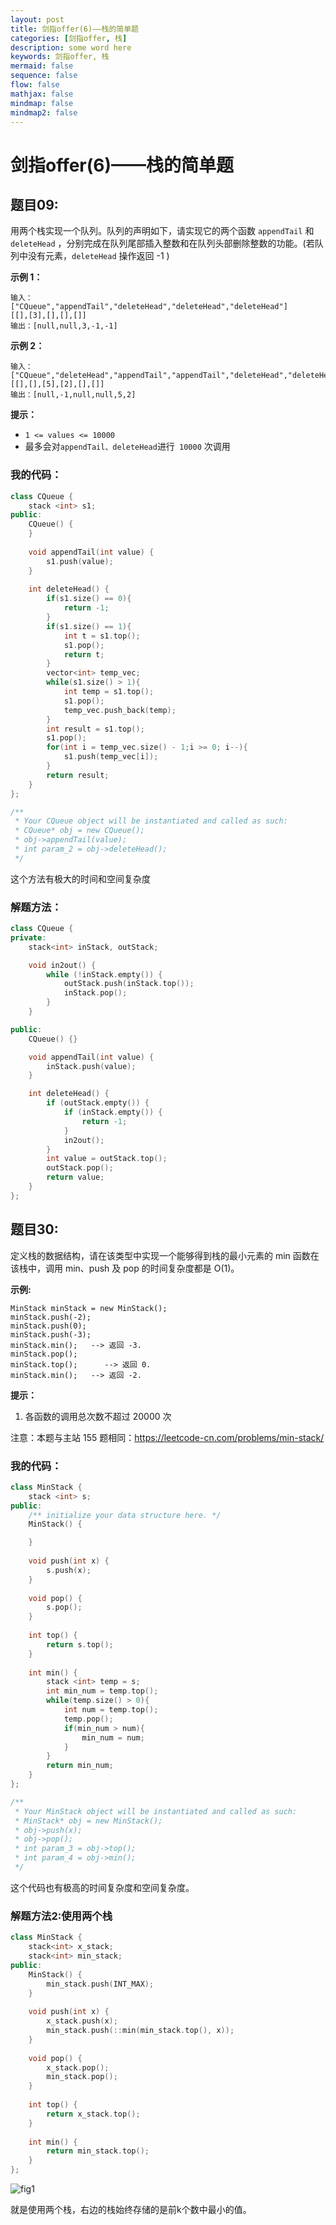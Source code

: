 ```yaml
---
layout: post
title: 剑指offer(6)——栈的简单题
categories: [剑指offer, 栈]
description: some word here
keywords: 剑指offer, 栈
mermaid: false
sequence: false
flow: false
mathjax: false
mindmap: false
mindmap2: false
---
```


# 剑指offer(6)——栈的简单题

## 题目09:

用两个栈实现一个队列。队列的声明如下，请实现它的两个函数 `appendTail` 和 `deleteHead` ，分别完成在队列尾部插入整数和在队列头部删除整数的功能。(若队列中没有元素，`deleteHead` 操作返回 -1 )

 

**示例 1：**

```
输入：
["CQueue","appendTail","deleteHead","deleteHead","deleteHead"]
[[],[3],[],[],[]]
输出：[null,null,3,-1,-1]
```

**示例 2：**

```
输入：
["CQueue","deleteHead","appendTail","appendTail","deleteHead","deleteHead"]
[[],[],[5],[2],[],[]]
输出：[null,-1,null,null,5,2]
```

**提示：**

- `1 <= values <= 10000`
- 最多会对` appendTail、deleteHead `进行` 10000` 次调用

### 我的代码：

```c++
class CQueue {
    stack <int> s1;
public:
    CQueue() {
    }
    
    void appendTail(int value) {
        s1.push(value);
    }
    
    int deleteHead() {
        if(s1.size() == 0){
            return -1;
        }
        if(s1.size() == 1){
            int t = s1.top();
            s1.pop();
            return t;
        }
        vector<int> temp_vec;
        while(s1.size() > 1){
            int temp = s1.top();
            s1.pop();
            temp_vec.push_back(temp);
        }
        int result = s1.top();
        s1.pop();
        for(int i = temp_vec.size() - 1;i >= 0; i--){
            s1.push(temp_vec[i]);
        }
        return result;
    }
};

/**
 * Your CQueue object will be instantiated and called as such:
 * CQueue* obj = new CQueue();
 * obj->appendTail(value);
 * int param_2 = obj->deleteHead();
 */
```

这个方法有极大的时间和空间复杂度

### 解题方法：

```c++
class CQueue {
private:
    stack<int> inStack, outStack;

    void in2out() {
        while (!inStack.empty()) {
            outStack.push(inStack.top());
            inStack.pop();
        }
    }

public:
    CQueue() {}

    void appendTail(int value) {
        inStack.push(value);
    }

    int deleteHead() {
        if (outStack.empty()) {
            if (inStack.empty()) {
                return -1;
            }
            in2out();
        }
        int value = outStack.top();
        outStack.pop();
        return value;
    }
};
```



## 题目30:

定义栈的数据结构，请在该类型中实现一个能够得到栈的最小元素的 min 函数在该栈中，调用 min、push 及 pop 的时间复杂度都是 O(1)。

 

**示例:**

```
MinStack minStack = new MinStack();
minStack.push(-2);
minStack.push(0);
minStack.push(-3);
minStack.min();   --> 返回 -3.
minStack.pop();
minStack.top();      --> 返回 0.
minStack.min();   --> 返回 -2.
```

 

**提示：**

1. 各函数的调用总次数不超过 20000 次

 

注意：本题与主站 155 题相同：https://leetcode-cn.com/problems/min-stack/

### 我的代码：

```c++
class MinStack {
    stack <int> s;
public:
    /** initialize your data structure here. */
    MinStack() {

    }
    
    void push(int x) {
        s.push(x);
    }
    
    void pop() {
        s.pop();
    }
    
    int top() {
        return s.top();
    }
    
    int min() {
        stack <int> temp = s;
        int min_num = temp.top();
        while(temp.size() > 0){
            int num = temp.top();
            temp.pop();
            if(min_num > num){
                min_num = num;
            }
        }
        return min_num;
    }
};

/**
 * Your MinStack object will be instantiated and called as such:
 * MinStack* obj = new MinStack();
 * obj->push(x);
 * obj->pop();
 * int param_3 = obj->top();
 * int param_4 = obj->min();
 */
```

这个代码也有极高的时间复杂度和空间复杂度。

### 解题方法2:使用两个栈

```c++
class MinStack {
    stack<int> x_stack;
    stack<int> min_stack;
public:
    MinStack() {
        min_stack.push(INT_MAX);
    }
    
    void push(int x) {
        x_stack.push(x);
        min_stack.push(::min(min_stack.top(), x));
    }
    
    void pop() {
        x_stack.pop();
        min_stack.pop();
    }
    
    int top() {
        return x_stack.top();
    }
    
    int min() {
        return min_stack.top();
    }
};
```

![fig1](https://assets.leetcode-cn.com/solution-static/jianzhi_30/jianzhi_30.gif)

就是使用两个栈，右边的栈始终存储的是前k个数中最小的值。
